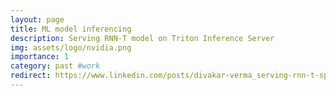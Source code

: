 ```yaml
---
layout: page
title: ML model inferencing
description: Serving RNN-T model on Triton Inference Server
img: assets/logo/nvidia.png
importance: 1
category: past #work
redirect: https://www.linkedin.com/posts/divakar-verma_serving-rnn-t-speech-to-text-model-on-triton-activity-6972944540781395968-PDbx?utm_source=share&utm_medium=member_desktop
---
```

